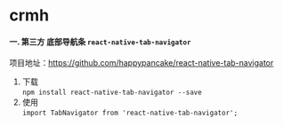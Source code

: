 # crmh

#### 一. 第三方 底部导航条 `react-native-tab-navigator`
  项目地址：https://github.com/happypancake/react-native-tab-navigator
1. 下载  
`npm install react-native-tab-navigator --save`
2. 使用  
`import TabNavigator from 'react-native-tab-navigator';`
